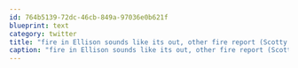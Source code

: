 ```yaml
---
id: 764b5139-72dc-46cb-849a-97036e0b621f
blueprint: text
category: twitter
title: "fire in Ellison sounds like its out, other fire report (Scotty's creek) sounds false according to the scanner chat"
caption: "fire in Ellison sounds like its out, other fire report (Scotty's creek) sounds false according to the scanner chat"
---
```

